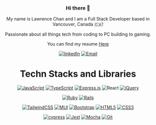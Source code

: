 <div align="center">

### Hi there 👋

My name is Lawrence Chan and I am a Full Stack Developer based in Vancouver, Canada 🇨🇦!

Passionate about all things tech from coding to PC building to gaming.

You can find my resume [Here](https://resume.creddle.io/resume/bptrsskb6tq)
  
[![linkedIn](https://img.shields.io/badge/LinkedIn-0077B5?style=for-the-badge&logo=linkedin&logoColor=white)](https://www.linkedin.com/in/lschan12/)
[![Email](https://img.shields.io/badge/Gmail-D14836?style=for-the-badge&logo=gmail&logoColor=white)](mailto:lawrence.c@hotmail.co.uk)

# Techn Stacks and Libraries

[![JavaScript](https://img.shields.io/badge/javascript-%23323330.svg?style=for-the-badge&logo=javascript&logoColor=%23F7DF1E)](https://github.com/lschan12?tab=repositories&q=&type=&language=javascript&sort=)
[![TypeScript](https://img.shields.io/badge/TypeScript-007ACC?style=for-the-badge&logo=typescript&logoColor=white)](https://github.com/lschan12?tab=repositories&q=&type=&language=typescript&sort=)
[![Express.js](https://img.shields.io/badge/express.js-%23404d59.svg?style=for-the-badge&logo=express&logoColor=%2361DAFB)]()
![React](https://img.shields.io/badge/react-%2320232a.svg?style=for-the-badge&logo=react&logoColor=%2361DAFB)
[![jQuery](https://img.shields.io/badge/jquery-%230769AD.svg?style=for-the-badge&logo=jquery&logoColor=white)]()

[![Ruby](https://img.shields.io/badge/ruby-%23CC342D.svg?style=for-the-badge&logo=ruby&logoColor=white)]()
[![Rails](https://img.shields.io/badge/rails-%23CC0000.svg?style=for-the-badge&logo=ruby-on-rails&logoColor=white)]()

[![TailwindCSS](https://img.shields.io/badge/tailwindcss-%2338B2AC.svg?style=for-the-badge&logo=tailwind-css&logoColor=white)]()
[ ![MUI](https://img.shields.io/badge/MUI-%230081CB.svg?style=for-the-badge&logo=mui&logoColor=white)]()
[![Bootstrap](https://img.shields.io/badge/bootstrap-%23563D7C.svg?style=for-the-badge&logo=bootstrap&logoColor=white)]()
[![HTML5](https://img.shields.io/badge/html5-%23E34F26.svg?style=for-the-badge&logo=html5&logoColor=white)]()
[![CSS3](https://img.shields.io/badge/css3-%231572B6.svg?style=for-the-badge&logo=css3&logoColor=white)]()

[![cypress](https://img.shields.io/badge/-cypress-%23E5E5E5?style=for-the-badge&logo=cypress&logoColor=058a5e)]()
[![Jest](https://img.shields.io/badge/-jest-%23C21325?style=for-the-badge&logo=jest&logoColor=white)]()
[![Mocha](https://img.shields.io/badge/-mocha-%238D6748?style=for-the-badge&logo=mocha&logoColor=white)]()
[![Git](https://img.shields.io/badge/git-%23F05033.svg?style=for-the-badge&logo=git&logoColor=white)]()
  
  
</div>
